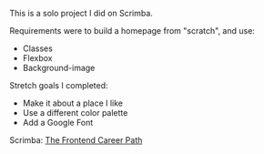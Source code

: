 This is a solo project I did on Scrimba.

Requirements were to build a homepage from "scratch", and use:
- Classes
- Flexbox
- Background-image

Stretch goals I completed:
- Make it about a place I like
- Use a different color palette
- Add a Google Font




Scrimba: [The Frontend Career Path](https://scrimba.com/learn/frontend)
